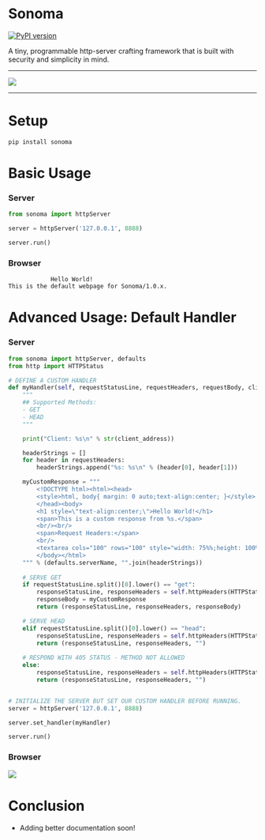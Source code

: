 # Sonoma
[![PyPI version](https://badge.fury.io/py/sonoma.svg)](https://badge.fury.io/py/sonoma)

A tiny, programmable http-server crafting framework that is built with security and simplicity in mind.

----

![](https://imengine.prod.srp.navigacloud.com/?uuid=C31C28DA-402C-4C02-9083-6C8DACCF1556&type=primary&q=72&width=1024)

----

# Setup
```pip install sonoma```


# Basic Usage

### Server
```python
from sonoma import httpServer

server = httpServer('127.0.0.1', 8888)

server.run()
```

### Browser
```
            Hello World!
This is the default webpage for Sonoma/1.0.x.
```

# Advanced Usage: Default Handler

### Server
```python
from sonoma import httpServer, defaults
from http import HTTPStatus

# DEFINE A CUSTOM HANDLER
def myHandler(self, requestStatusLine, requestHeaders, requestBody, client_connection, client_address):
    """
    ## Supported Methods:
    - GET
    - HEAD
    """

    print("Client: %s\n" % str(client_address))

    headerStrings = []
    for header in requestHeaders:
        headerStrings.append("%s: %s\n" % (header[0], header[1]))   

    myCustomResponse = """
        <!DOCTYPE html><html><head>
        <style>html, body{ margin: 0 auto;text-align:center; }</style>
        </head><body>
        <h1 style=\"text-align:center;\">Hello World!</h1>
        <span>This is a custom response from %s.</span>
        <br/><br/>
        <span>Request Headers:</span>
        <br/>
        <textarea cols="100" rows="100" style="width: 75%%;height: 100%%;margin: 0 auto;">%s</textarea>
        </body></html>
    """ % (defaults.serverName, "".join(headerStrings)) 
    
    # SERVE GET
    if requestStatusLine.split()[0].lower() == "get":
        responseStatusLine, responseHeaders = self.httpHeaders(HTTPStatus.OK, contentType="html")
        responseBody = myCustomResponse
        return (responseStatusLine, responseHeaders, responseBody)

    # SERVE HEAD
    elif requestStatusLine.split()[0].lower() == "head":   
        responseStatusLine, responseHeaders = self.httpHeaders(HTTPStatus.OK, contentType="text")
        return (responseStatusLine, responseHeaders, "")  
    
    # RESPOND WITH 405 STATUS - METHOD NOT ALLOWED
    else:
        responseStatusLine, responseHeaders = self.httpHeaders(HTTPStatus.METHOD_NOT_ALLOWED, contentType="text")
        return (responseStatusLine, responseHeaders, "")   


# INITIALIZE THE SERVER BUT SET OUR CUSTOM HANDLER BEFORE RUNNING.
server = httpServer('127.0.0.1', 8888)

server.set_handler(myHandler)

server.run()
```

### Browser
![](https://cdn.discordapp.com/attachments/796917179987656774/809904244387348490/unknown.png)


# Conclusion

- Adding better documentation soon!

